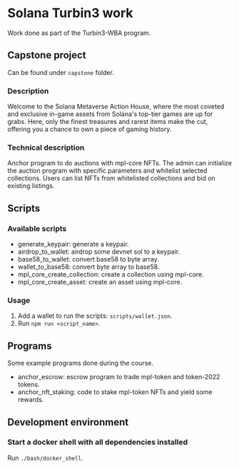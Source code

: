 # Solana Turbin3 work

Work done as part of the Turbin3-WBA program.

## Capstone project

Can be found under `capstone` folder.

### Description

Welcome to the Solana Metaverse Action House, where the most coveted and exclusive in-game assets from Solana's top-tier games are up for grabs. Here, only the finest treasures and rarest items make the cut, offering you a chance to own a piece of gaming history.

### Technical description

Anchor program to do auctions with mpl-core NFTs. The admin can initialize the auction program with specific parameters and whitelist selected collections. Users can list NFTs from whitelisted collections and bid on existing listings.

## Scripts

### Available scripts

- generate_keypair: generate a keypair.
- airdrop_to_wallet: airdrop some devnet sol to a keypair.
- base58_to_wallet: convert base58 to byte array.
- wallet_to_base58: convert byte array to base58.
- mpl_core_create_collection: create a collection using mpl-core.
- mpl_core_create_asset: create an asset using mpl-core.

### Usage

1. Add a wallet to run the scripts: `scripts/wallet.json`.
2. Run `npm run <script_name>`.

## Programs

Some example programs done during the course.

- anchor_escrow: escrow program to trade mpl-token and token-2022 tokens.
- anchor_nft_staking: code to stake mpl-token NFTs and yield some rewards. 

## Development environment

### Start a docker shell with all dependencies installed

Run `./bash/docker_shell`.

